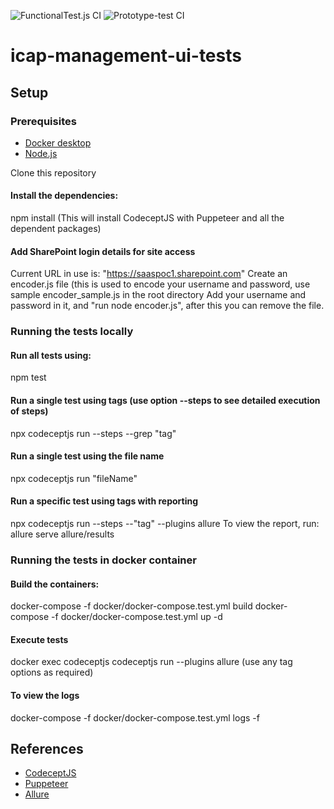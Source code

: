 ![FunctionalTest.js CI](https://github.com/filetrust/icap-management-ui-tests/workflows/FunctionalTest.js%20CI/badge.svg)
![Prototype-test CI](https://github.com/filetrust/icap-management-ui-tests/workflows/Prototype-test%20CI/badge.svg)

# icap-management-ui-tests

## Setup

### Prerequisites
- [Docker desktop](https://www.docker.com/)
- [Node.js](https://nodejs.org/en/) 

Clone this repository

#### Install the dependencies: 
npm install (This will install CodeceptJS with Puppeteer and all the dependent packages)

#### Add SharePoint login details for site access 
Current URL in use is: "https://saaspoc1.sharepoint.com"
Create an encoder.js file (this is used to encode your username and password, use sample encoder_sample.js in the root directory
Add your username and password in it, and "run node encoder.js", after this you can remove the file.

### Running the tests locally
#### Run all tests using: 
npm test
    
#### Run a single test using tags (use option --steps to see detailed execution of steps)
npx codeceptjs run --steps --grep "tag"

#### Run a single test using the file name
npx codeceptjs run "fileName"

#### Run a specific test using tags with reporting
npx codeceptjs run --steps --"tag"  --plugins allure
To view the report, run: allure serve allure/results

### Running the tests in docker container
#### Build the containers:
docker-compose -f docker/docker-compose.test.yml build
docker-compose -f docker/docker-compose.test.yml up -d

#### Execute tests
docker exec codeceptjs codeceptjs run --plugins allure
(use any tag options as required)

#### To view the logs
docker-compose -f docker/docker-compose.test.yml logs -f


## References

- [CodeceptJS](https://codecept.io)
- [Puppeteer](https://pptr.dev/)
- [Allure](http://allure.qatools.ru/)
